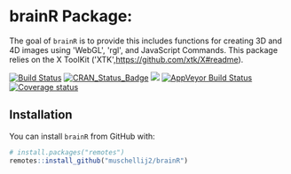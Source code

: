 
brainR Package:
===============

The goal of `brainR` is to provide this includes functions for creating 3D and 4D images using 'WebGL', 'rgl', and JavaScript Commands. This package relies on the X ToolKit ('XTK',<https://github.com/xtk/X#readme>).

[![Build Status](https://travis-ci.org/muschellij2/brainR.svg?branch=master)](https://travis-ci.org/muschellij2/brainR) [![CRAN\_Status\_Badge](https://www.r-pkg.org/badges/version/brainR)](https://cran.rstudio.com/web/packages/brainR/index.html) [![](http://cranlogs.r-pkg.org/badges/grand-total/brainR)](http://cran.rstudio.com/web/packages/brainR/index.html) [![AppVeyor Build Status](https://ci.appveyor.com/api/projects/status/github/muschellij2/brainR?branch=master&svg=true)](https://ci.appveyor.com/project/muschellij2/brainR) [![Coverage status](https://coveralls.io/repos/github/muschellij2/brainR/badge.svg?branch=master)](https://coveralls.io/r/muschellij2/brainR?branch=master) <!-- README.md is generated from README.Rmd. Please edit that file -->

Installation
------------

You can install `brainR` from GitHub with:

``` r
# install.packages("remotes")
remotes::install_github("muschellij2/brainR")
```
